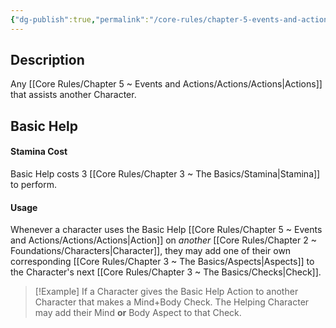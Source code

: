 ```yaml
---
{"dg-publish":true,"permalink":"/core-rules/chapter-5-events-and-actions/actions/help/"}
---
```


## Description
Any [[Core Rules/Chapter 5 ~ Events and Actions/Actions/Actions\|Actions]] that assists another Character.
## Basic Help
#### Stamina Cost
Basic Help costs 3 [[Core Rules/Chapter 3 ~ The Basics/Stamina\|Stamina]] to perform.
#### Usage
Whenever a character uses the Basic Help [[Core Rules/Chapter 5 ~ Events and Actions/Actions/Actions\|Action]] on *another* [[Core Rules/Chapter 2 ~ Foundations/Characters\|Character]], they may add one of their own corresponding [[Core Rules/Chapter 3 ~ The Basics/Aspects\|Aspects]] to the Character's next [[Core Rules/Chapter 3 ~ The Basics/Checks\|Check]].

>[!Example]
>If a Character gives the Basic Help Action to another Character that makes a Mind+Body Check. The Helping Character may add their Mind **or** Body Aspect to that Check.